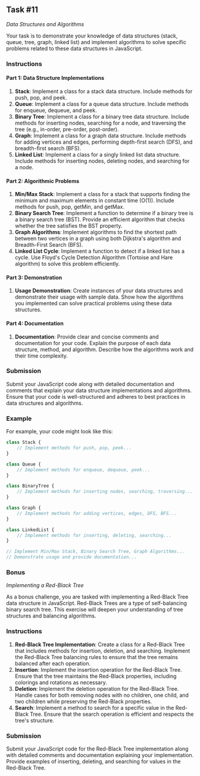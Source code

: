 ## Task #11
*Data Structures and Algorithms*

Your task is to demonstrate your knowledge of data structures (stack, queue, tree, graph, linked list) and implement algorithms to solve specific problems related to these data structures in JavaScript.

### Instructions

#### Part 1: Data Structure Implementations

1. **Stack**: Implement a class for a stack data structure. Include methods for push, pop, and peek.
2. **Queue**: Implement a class for a queue data structure. Include methods for enqueue, dequeue, and peek.
3. **Binary Tree**: Implement a class for a binary tree data structure. Include methods for inserting nodes, searching for a node, and traversing the tree (e.g., in-order, pre-order, post-order).
4. **Graph**: Implement a class for a graph data structure. Include methods for adding vertices and edges, performing depth-first search (DFS), and breadth-first search (BFS).
5. **Linked List**: Implement a class for a singly linked list data structure. Include methods for inserting nodes, deleting nodes, and searching for a node.

#### Part 2: Algorithmic Problems

1. **Min/Max Stack**: Implement a class for a stack that supports finding the minimum and maximum elements in constant time (O(1)). Include methods for push, pop, getMin, and getMax.
2. **Binary Search Tree**: Implement a function to determine if a binary tree is a binary search tree (BST). Provide an efficient algorithm that checks whether the tree satisfies the BST property.
3. **Graph Algorithms**: Implement algorithms to find the shortest path between two vertices in a graph using both Dijkstra's algorithm and Breadth-First Search (BFS).
4. **Linked List Cycle**: Implement a function to detect if a linked list has a cycle. Use Floyd's Cycle Detection Algorithm (Tortoise and Hare algorithm) to solve this problem efficiently.

#### Part 3: Demonstration

1. **Usage Demonstration**: Create instances of your data structures and demonstrate their usage with sample data. Show how the algorithms you implemented can solve practical problems using these data structures.

#### Part 4: Documentation

1. **Documentation**: Provide clear and concise comments and documentation for your code. Explain the purpose of each data structure, method, and algorithm. Describe how the algorithms work and their time complexity.

### Submission
Submit your JavaScript code along with detailed documentation and comments that explain your data structure implementations and algorithms. Ensure that your code is well-structured and adheres to best practices in data structures and algorithms.

### Example
For example, your code might look like this:
```javascript
class Stack {
    // Implement methods for push, pop, peek...
}

class Queue {
    // Implement methods for enqueue, dequeue, peek...
}

class BinaryTree {
    // Implement methods for inserting nodes, searching, traversing...
}

class Graph {
    // Implement methods for adding vertices, edges, DFS, BFS...
}

class LinkedList {
    // Implement methods for inserting, deleting, searching...
}

// Implement Min/Max Stack, Binary Search Tree, Graph Algorithms...
// Demonstrate usage and provide documentation...
```

### Bonus

*Implementing a Red-Black Tree*

As a bonus challenge, you are tasked with implementing a Red-Black Tree data structure in JavaScript. Red-Black Trees are a type of self-balancing binary search tree. This exercise will deepen your understanding of tree structures and balancing algorithms.

### Instructions

1. **Red-Black Tree Implementation**: Create a class for a Red-Black Tree that includes methods for insertion, deletion, and searching. Implement the Red-Black Tree balancing rules to ensure that the tree remains balanced after each operation.
2. **Insertion**: Implement the insertion operation for the Red-Black Tree. Ensure that the tree maintains the Red-Black properties, including colorings and rotations as necessary.
3. **Deletion**: Implement the deletion operation for the Red-Black Tree. Handle cases for both removing nodes with no children, one child, and two children while preserving the Red-Black properties.
4. **Search**: Implement a method to search for a specific value in the Red-Black Tree. Ensure that the search operation is efficient and respects the tree's structure.

### Submission

Submit your JavaScript code for the Red-Black Tree implementation along with detailed comments and documentation explaining your implementation. Provide examples of inserting, deleting, and searching for values in the Red-Black Tree.
